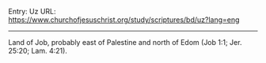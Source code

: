 Entry: Uz
URL: https://www.churchofjesuschrist.org/study/scriptures/bd/uz?lang=eng

---

Land of Job, probably east of Palestine and north of Edom (Job 1:1; Jer. 25:20; Lam. 4:21).
